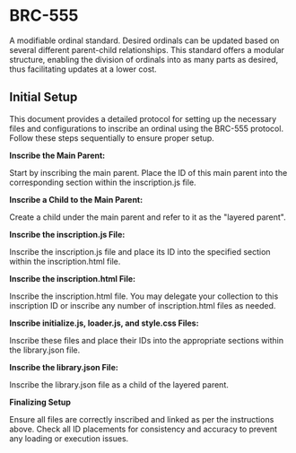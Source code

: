 # BRC-555
A modifiable ordinal standard. Desired ordinals can be updated based on several different parent-child relationships. This standard offers a modular structure, enabling the division of ordinals into as many parts as desired, thus facilitating updates at a lower cost.

## Initial Setup

This document provides a detailed protocol for setting up the necessary files and configurations to inscribe an ordinal using the BRC-555 protocol. Follow these steps sequentially to ensure proper setup.


**Inscribe the Main Parent:**

Start by inscribing the main parent. Place the ID of this main parent into the corresponding section within the inscription.js file.


**Inscribe a Child to the Main Parent:**

Create a child under the main parent and refer to it as the "layered parent".


**Inscribe the inscription.js File:**

Inscribe the inscription.js file and place its ID into the specified section within the inscription.html file.


**Inscribe the inscription.html File:**

Inscribe the inscription.html file. You may delegate your collection to this inscription ID or inscribe any number of inscription.html files as needed.


**Inscribe initialize.js, loader.js, and style.css Files:**

Inscribe these files and place their IDs into the appropriate sections within the library.json file.


**Inscribe the library.json File:**

Inscribe the library.json file as a child of the layered parent.


**Finalizing Setup**

Ensure all files are correctly inscribed and linked as per the instructions above. Check all ID placements for consistency and accuracy to prevent any loading or execution issues.
